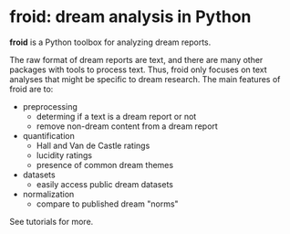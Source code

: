 # froid: dream analysis in Python

**froid** is a Python toolbox for analyzing dream reports.

The raw format of dream reports are text, and there are many other packages with tools to process text. Thus, froid only focuses on text analyses that might be specific to dream research. The main features of froid are to:

* preprocessing
    - determing if a text is a dream report or not
    - remove non-dream content from a dream report
* quantification
    - Hall and Van de Castle ratings
    - lucidity ratings
    - presence of common dream themes
* datasets
    - easily access public dream datasets
* normalization
    - compare to published dream "norms"

See tutorials for more.
